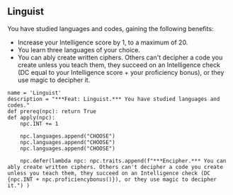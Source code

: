 ## Linguist
You have studied languages and codes, gaining the following benefits:

* Increase your Intelligence score by 1, to a maximum of 20.
* You learn three languages of your choice.
* You can ably create written ciphers. Others can't decipher a code you create unless you teach them, they succeed on an Intelligence check (DC equal to your Intelligence score + your proficiency bonus), or they use magic to decipher it.

```
name = 'Linguist'
description = "***Feat: Linguist.*** You have studied languages and codes."
def prereq(npc): return True
def apply(npc):
    npc.INT += 1

    npc.languages.append("CHOOSE")
    npc.languages.append("CHOOSE")
    npc.languages.append("CHOOSE")

    npc.defer(lambda npc: npc.traits.append(f"***Encipher.*** You can ably create written ciphers. Others can't decipher a code you create unless you teach them, they succeed on an Intelligence check (DC {npc.INT + npc.proficiencybonus()}), or they use magic to decipher it.") )
```
